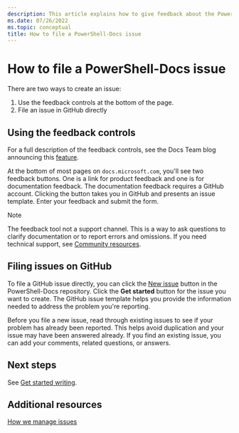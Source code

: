 ```yaml
---
description: This article explains how to give feedback about the PowerShell documentation.
ms.date: 07/26/2022
ms.topic: conceptual
title: How to file a PowerShell-Docs issue
---
```

# How to file a PowerShell-Docs issue

There are two ways to create an issue:

1. Use the feedback controls at the bottom of the page.
1. File an issue in GitHub directly

## Using the feedback controls

For a full description of the feedback controls, see the Docs Team blog announcing this
[feature][1].

At the bottom of most pages on `docs.microsoft.com`, you'll see two feedback buttons. One is a link
for product feedback and one is for documentation feedback. The documentation feedback requires a
GitHub account. Clicking the button takes you in GitHub and presents an issue template. Enter your
feedback and submit the form.

> [!NOTE]
> The feedback tool not a support channel. This is a way to ask questions to clarify documentation
> or to report errors and omissions. If you need technical support, see [Community resources][2].

## Filing issues on GitHub

To file a GitHub issue directly, you can click the [New issue][3] button in the PowerShell-Docs
repository. Click the **Get started** button for the issue you want to create. The GitHub issue
template helps you provide the information needed to address the problem you're reporting.

Before you file a new issue, read through existing issues to see if your problem has already been
reported. This helps avoid duplication and your issue may have been answered already. If you find an
existing issue, you can add your comments, related questions, or answers.

## Next steps

See [Get started writing][4].

## Additional resources

[How we manage issues][5]

<!-- reference links -->
[1]: /teamblog/a-new-feedback-system-is-coming-to-docs
[2]: ../community-support.md
[3]: https://github.com/MicrosoftDocs/PowerShell-Docs/issues/new/choose
[4]: get-started-writing.md
[5]: managing-issues.md
